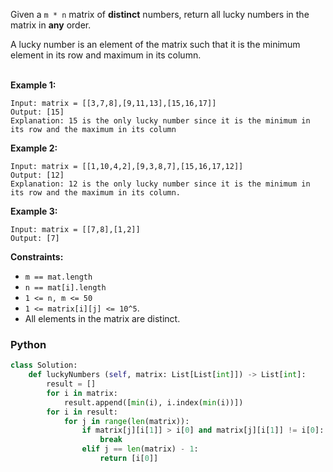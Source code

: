 Given a  `m * n`  matrix of  **distinct** numbers, return all lucky numbers in the matrix in  **any** order.<br>

A lucky number is an element of the matrix such that it is the minimum element in its row and maximum in its column.<br><br>

**Example 1:**
```
Input: matrix = [[3,7,8],[9,11,13],[15,16,17]]
Output: [15]
Explanation: 15 is the only lucky number since it is the minimum in its row and the maximum in its column
```
**Example 2:**
```
Input: matrix = [[1,10,4,2],[9,3,8,7],[15,16,17,12]]
Output: [12]
Explanation: 12 is the only lucky number since it is the minimum in its row and the maximum in its column.
```
**Example 3:**
```
Input: matrix = [[7,8],[1,2]]
Output: [7]
```

**Constraints:**

-   `m == mat.length`
-   `n == mat[i].length`
-   `1 <= n, m <= 50`
-   `1 <= matrix[i][j] <= 10^5`.
-   All elements in the matrix are distinct.

### Python
```python
class Solution:
    def luckyNumbers (self, matrix: List[List[int]]) -> List[int]:
        result = []
        for i in matrix:
            result.append([min(i), i.index(min(i))])
        for i in result:
            for j in range(len(matrix)):
                if matrix[j][i[1]] > i[0] and matrix[j][i[1]] != i[0]:
                    break
                elif j == len(matrix) - 1:
                    return [i[0]]
```